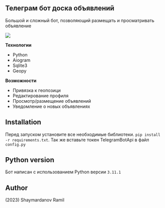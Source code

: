 ##  Телеграм бот доска объявлений

Большой и сложный бот, позволяющий размещать и просматривать объявление

![](https://github.com/lazybulbik/images/blob/main/adsbot.jpg)

**Технологии**

 - Python
 - Aiogram
 - Sqlite3
 - Geopy

**Возможности**

 - Привязка к геопозици
 - Редактирование профиля
 - Просмотр/размещение объявлений
 - Уведомление о новых объявлениях
 
 ## Installation
 Перед запуском установите все необходимые библиотеки. `pip install -r requirements.txt`.
 Так же вставьте токен TelegramBotApi в файл `config.py`


## Python version
Бот написан с использованием Python версии `3.11.1`

## Author
(2023) Shaymardanov Ramil
